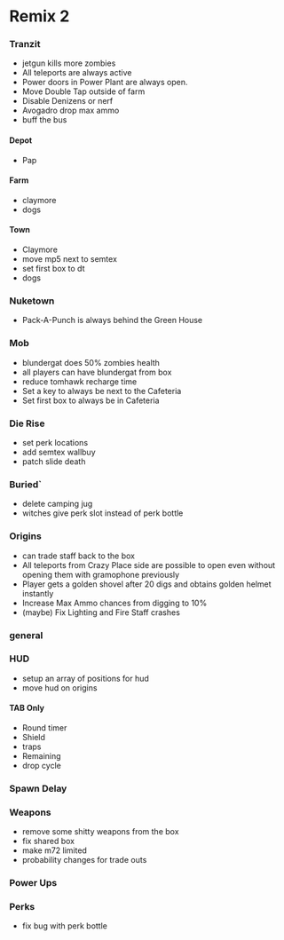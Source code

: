 # Remix 2

### Tranzit
* jetgun kills more zombies
* All teleports are always active
* Power doors in Power Plant are always open.
* Move Double Tap outside of farm
* Disable Denizens or nerf
* Avogadro drop max ammo
* buff the bus

#### 

#### Depot
* Pap

#### Farm
* claymore
* dogs

#### Town
* Claymore
* move mp5 next to semtex
* set first box to dt
* dogs

### Nuketown
* Pack-A-Punch is always behind the Green House

### Mob
* blundergat does 50% zombies health
* all players can have blundergat from box
* reduce tomhawk recharge time
* Set a key to always be next to the Cafeteria
* Set first box to always be in Cafeteria

### Die Rise
* set perk locations
* add semtex wallbuy
* patch slide death

### Buried`
* delete camping jug
* witches give perk slot instead of perk bottle

### Origins
* can trade staff back to the box
* All teleports from Crazy Place side are possible to open even without opening them with gramophone previously
* Player gets a golden shovel after 20 digs and obtains golden helmet instantly
* Increase Max Ammo chances from digging to 10%
* (maybe) Fix Lighting and Fire Staff crashes

 
### general

### HUD
* setup an array of positions for hud
* move hud on origins
#### TAB Only
* Round timer
* Shield
* traps
* Remaining
* drop cycle

### Spawn Delay

### Weapons 
* remove some shitty weapons from the box
* fix shared box
* make m72 limited
* probability changes for trade outs

### Power Ups 

### Perks
* fix bug with perk bottle